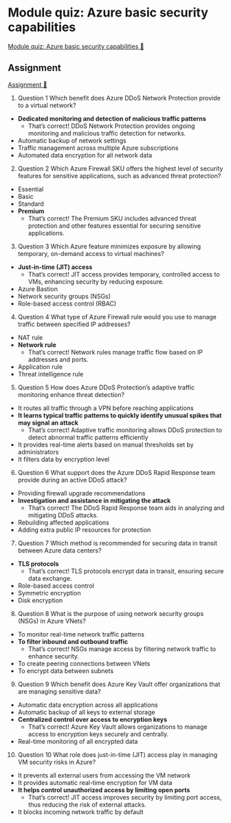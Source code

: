 # Module quiz: Azure basic security capabilities

[Module quiz: Azure basic security capabilities 🔗](https://www.coursera.org/learn/cybersecurity-solutions-and-microsoft-defender/assignment-submission/MRg21/module-quiz-azure-basic-security-capabilities)

## Assignment

[Assignment 🔗](https://www.coursera.org/learn/cybersecurity-solutions-and-microsoft-defender/assignment-submission/MRg21/module-quiz-azure-basic-security-capabilities/attempt)

1.  Question 1
    Which benefit does Azure DDoS Network Protection provide to a virtual network?

- **Dedicated monitoring and detection of malicious traffic patterns**
  - That’s correct! DDoS Network Protection provides ongoing monitoring and malicious traffic detection for networks.
- Automatic backup of network settings
- Traffic management across multiple Azure subscriptions
- Automated data encryption for all network data

2. Question 2
   Which Azure Firewall SKU offers the highest level of security features for sensitive applications, such as advanced threat protection?

- Essential
- Basic
- Standard
- **Premium**
  - That’s correct! The Premium SKU includes advanced threat protection and other features essential for securing sensitive applications.

3. Question 3
   Which Azure feature minimizes exposure by allowing temporary, on-demand access to virtual machines?

- **Just-in-time (JIT) access**
  - That’s correct! JIT access provides temporary, controlled access to VMs, enhancing security by reducing exposure.
- Azure Bastion
- Network security groups (NSGs)
- Role-based access control (RBAC)

4. Question 4
   What type of Azure Firewall rule would you use to manage traffic between specified IP addresses?

- NAT rule
- **Network rule**
  - That’s correct! Network rules manage traffic flow based on IP addresses and ports.
- Application rule
- Threat intelligence rule

5. Question 5
   How does Azure DDoS Protection’s adaptive traffic monitoring enhance threat detection?

- It routes all traffic through a VPN before reaching applications
- **It learns typical traffic patterns to quickly identify unusual spikes that may signal an attack**
  - That’s correct! Adaptive traffic monitoring allows DDoS protection to detect abnormal traffic patterns efficiently
- It provides real-time alerts based on manual thresholds set by administrators
- It filters data by encryption level

6. Question 6
   What support does the Azure DDoS Rapid Response team provide during an active DDoS attack?

- Providing firewall upgrade recommendations
- **Investigation and assistance in mitigating the attack**
  - That’s correct! The DDoS Rapid Response team aids in analyzing and mitigating DDoS attacks.
- Rebuilding affected applications
- Adding extra public IP resources for protection

7. Question 7
   Which method is recommended for securing data in transit between Azure data centers?

- **TLS protocols**
  - That’s correct! TLS protocols encrypt data in transit, ensuring secure data exchange.
- Role-based access control
- Symmetric encryption
- Disk encryption

8. Question 8
   What is the purpose of using network security groups (NSGs) in Azure VNets?

- To monitor real-time network traffic patterns
- **To filter inbound and outbound traffic**
  - That’s correct! NSGs manage access by filtering network traffic to enhance security.
- To create peering connections between VNets
- To encrypt data between subnets

9. Question 9
   Which benefit does Azure Key Vault offer organizations that are managing sensitive data?

- Automatic data encryption across all applications
- Automatic backup of all keys to external storage
- **Centralized control over access to encryption keys**
  - That’s correct! Azure Key Vault allows organizations to manage access to encryption keys securely and centrally.
- Real-time monitoring of all encrypted data

10. Question 10
    What role does just-in-time (JIT) access play in managing VM security risks in Azure?

- It prevents all external users from accessing the VM network
- It provides automatic real-time encryption for VM data
- **It helps control unauthorized access by limiting open ports**
  - That’s correct! JIT access improves security by limiting port access, thus reducing the risk of external attacks.
- It blocks incoming network traffic by default
